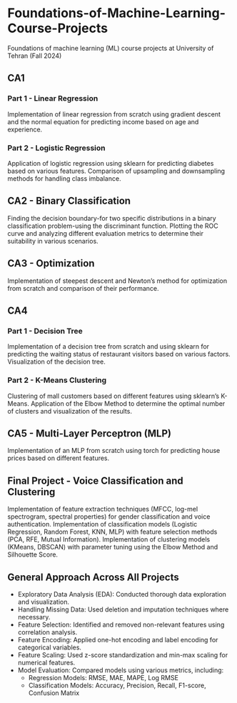# Foundations-of-Machine-Learning-Course-Projects
Foundations of machine learning (ML) course projects at University of Tehran (Fall 2024) 

## CA1

### Part 1 - Linear Regression

Implementation of linear regression from scratch using gradient descent and the normal equation for predicting income based on age and experience.

### Part 2 - Logistic Regression

Application of logistic regression using sklearn for predicting diabetes based on various features. Comparison of upsampling and downsampling methods for handling class imbalance.

## CA2 - Binary Classification

Finding the decision boundary-for two specific distributions in a binary classification problem-using the discriminant function. Plotting the ROC curve and analyzing different evaluation metrics to determine their suitability in various scenarios.

## CA3 - Optimization

Implementation of steepest descent and Newton’s method for optimization from scratch and comparison of their performance.

## CA4

### Part 1 - Decision Tree

Implementation of a decision tree from scratch and using sklearn for predicting the waiting status of restaurant visitors based on various factors. Visualization of the decision tree.

### Part 2 - K-Means Clustering

Clustering of mall customers based on different features using sklearn’s K-Means. Application of the Elbow Method to determine the optimal number of clusters and visualization of the results.

## CA5 - Multi-Layer Perceptron (MLP)

Implementation of an MLP from scratch using torch for predicting house prices based on different features.

## Final Project - Voice Classification and Clustering  
Implementation of feature extraction techniques (MFCC, log-mel spectrogram, spectral properties) for gender classification and voice authentication. Implementation of classification models (Logistic Regression, Random Forest, KNN, MLP) with feature selection methods (PCA, RFE, Mutual Information). Implementation of clustering models (KMeans, DBSCAN) with parameter tuning using the Elbow Method and Silhouette Score.

## General Approach Across All Projects

- Exploratory Data Analysis (EDA): Conducted thorough data exploration and visualization.
- Handling Missing Data: Used deletion and imputation techniques where necessary.
- Feature Selection: Identified and removed non-relevant features using correlation analysis.
- Feature Encoding: Applied one-hot encoding and label encoding for categorical variables.
- Feature Scaling: Used z-score standardization and min-max scaling for numerical features.
- Model Evaluation: Compared models using various metrics, including:
  - Regression Models: RMSE, MAE, MAPE, Log RMSE
  - Classification Models: Accuracy, Precision, Recall, F1-score, Confusion Matrix